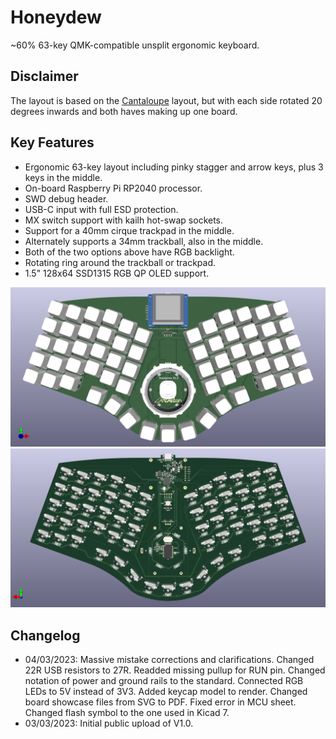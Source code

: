 # Honeydew
~60% 63-key QMK-compatible unsplit ergonomic keyboard.

## Disclaimer
The layout is based on the [Cantaloupe](https://github.com/Ariamelon/Cantaloupe) layout, but with each side rotated 20 degrees inwards and both haves making up one board.

## Key Features
* Ergonomic 63-key layout including pinky stagger and arrow keys, plus 3 keys in the middle.
* On-board Raspberry Pi RP2040 processor.
* SWD debug header.
* USB-C input with full ESD protection.
* MX switch support with kailh hot-swap sockets.
* Support for a 40mm cirque trackpad in the middle.
* Alternately supports a 34mm trackball, also in the middle.
* Both of the two options above have RGB backlight.
* Rotating ring around the trackball or trackpad.
* 1.5" 128x64 SSD1315 RGB QP OLED support.

![Render Front](Showcase/Render-F.png)
![Render Back](Showcase/Render-B.png)

## Changelog
* 04/03/2023: Massive mistake corrections and clarifications. Changed 22R USB resistors to 27R. Readded missing pullup for RUN pin. Changed notation of power and ground rails to the standard. Connected RGB LEDs to 5V instead of 3V3. Added keycap model to render. Changed board showcase files from SVG to PDF. Fixed error in MCU sheet. Changed flash symbol to the one used in Kicad 7.
* 03/03/2023: Initial public upload of V1.0.